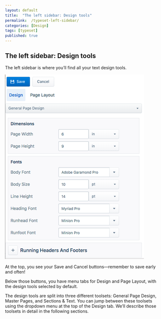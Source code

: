 ```yaml
---
layout: default
title:  "The left sidebar: Design tools"
permalink:  /typeset-left-sidebar/
categories: [Design]
tags: [typeset]
published: true
---
```


<section data-type="chapter" class="hsecchapter" data-hederis-type="hsecchapter" id="typeset-left-sidebar" data-pi-attrs="id: typeset-left-sidebar; data-tags: typeset;" role="doc-chapter" data-tags="typeset" data-author-name=" " data-book-title=" " title="The left sidebar: Design tools"><h1 data-hederis-type="hblkchaptitle" class="hblkchaptitle" id="ppjqZ8zFc">The left sidebar: Design tools</h1>
    <p class="hblkp" data-hederis-type="hblkp" id="p9buCeawo">The left sidebar is where you&#8217;ll find all your text design tools. </p>
    <img data-hederis-type="hblkimg" class="hblkimg" id="pzBWcIw4u" src="/images/leftsidebar.png"/>
    <p class="hblkp" data-hederis-type="hblkp" id="pxheUyHd8">At the top, you see your Save and Cancel buttons&#8212;remember to save early and often!</p>
    <p class="hblkp" data-hederis-type="hblkp" id="pfq6XWIjq">Below those buttons, you have menu tabs for Design and Page Layout, with the design tools selected by default.</p>
    <p class="hblkp" data-hederis-type="hblkp" id="pfAI5zSOC">The design tools are split into three different toolsets: General Page Design, Master Pages, and Sections &amp; Text. You can jump between these toolsets using the dropdown menu at the top of the Design tab. We&#8217;ll describe those toolsets in detail in the following sections.</p>
    </section>
    